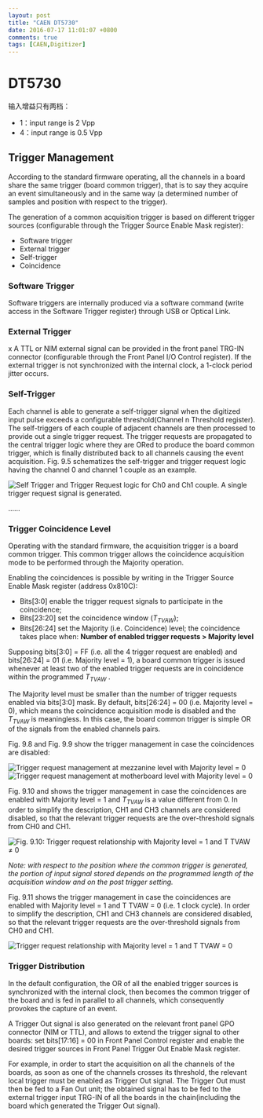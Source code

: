 ```yaml
---
layout: post
title: "CAEN DT5730"
date: 2016-07-17 11:01:07 +0800
comments: true
tags: [CAEN,Digitizer]
---
```

<!-- CAEN_DT5730.md --- 
;; 
;; Description: 
;; Author: Hongyi Wu(吴鸿毅)
;; Email: wuhongyi@qq.com 
;; Created: 日 7月 17 11:01:07 2016 (+0800)
;; Last-Updated: 一 7月 18 15:44:19 2016 (+0800)
;;           By: Hongyi Wu(吴鸿毅)
;;     Update #: 14
;; URL: http://wuhongyi.github.io --> 

# DT5730

<!-- more -->

输入增益只有两档：

- 1：input range is 2 Vpp
- 4：input range is 0.5 Vpp


## Trigger Management

According to the standard firmware operating, all the channels in a board share the same trigger (board common trigger), that is to say they acquire an event simultaneously and in the same way (a determined number of samples and position with respect to the trigger).

The generation of a common acquisition trigger is based on different trigger sources (configurable through the Trigger Source Enable Mask register):

- Software trigger
- External trigger
- Self-trigger
- Coincidence

### Software Trigger

Software triggers are internally produced via a software command (write access in the Software Trigger register) through USB or Optical Link.

### External Trigger
x
A TTL or NIM external signal can be provided in the front panel TRG-IN connector (configurable through the Front Panel I/O Control register). If the external trigger is not synchronized with the internal clock, a 1-clock period jitter occurs.

### Self-Trigger
Each channel is able to generate a self-trigger signal when the digitized input pulse exceeds a configurable threshold(Channel n Threshold register). The self-triggers of each couple of adjacent channels are then processed to provide out a single trigger request. The trigger requests are propagated to the central trigger logic where they are ORed to produce the board common trigger, which is finally distributed back to all channels causing the event acquisition. Fig. 9.5 schematizes the self-trigger and trigger request logic having the channel 0 and channel 1 couple as an example.

![Self Trigger and Trigger Request logic for Ch0 and Ch1 couple. A single trigger request signal is generated.](/img/Digitizer/CAENDT5730_SELFTRIGGRT_95.png)


……

### Trigger Coincidence Level
Operating with the standard firmware, the acquisition trigger is a board common trigger. This common trigger allows the coincidence acquisition mode to be performed through the Majority operation.

Enabling the coincidences is possible by writing in the Trigger Source Enable Mask register (address 0x810C):

- Bits[3:0] enable the trigger request signals to participate in the coincidence;
- Bits[23:20] set the coincidence window ($T_{TVAW}$);
- Bits[26:24] set the Majority (i.e. Coincidence) level; the coincidence takes place when: **Number of enabled trigger requests > Majority level**

Supposing bits[3:0] = FF (i.e. all the 4 trigger request are enabled) and bits[26:24] = 01 (i.e. Majority level = 1), a board common trigger is issued whenever at least two of the enabled trigger requests are in coincidence within the programmed $T_{TVAW}$ .

The Majority level must be smaller than the number of trigger requests enabled via bits[3:0] mask. By default, bits[26:24] = 00 (i.e. Majority level = 0), which means the coincidence acquisition mode is disabled and the $T_{TVAW}$ is meaningless. In this case, the board common trigger is simple OR of the signals from the enabled channels pairs.

Fig. 9.8 and Fig. 9.9 show the trigger management in case the coincidences are disabled:

![Trigger request management at mezzanine level with Majority level = 0](/img/Digitizer/CAENDT5730_MajorityLevel0_98.png)
![Trigger request management at motherboard level with Majority level = 0](/img/Digitizer/CAENDT5730_MajorityLevel0_99.png)

Fig. 9.10 and shows the trigger management in case the coincidences are enabled with Majority level = 1 and $T_{TVAW}$ is a value different from 0. In order to simplify the description, CH1 and CH3 channels are considered disabled, so that the relevant trigger requests are the over-threshold signals from CH0 and CH1.

![Fig. 9.10: Trigger request relationship with Majority level = 1 and T TVAW ≠ 0](/img/Digitizer/CAENDT5730_MajorityLevel1_910.png)

*Note: with respect to the position where the common trigger is generated, the portion of input signal stored depends on the programmed length of the acquisition window and on the post trigger setting.*

Fig. 9.11 shows the trigger management in case the coincidences are enabled with Majority level = 1 and T TVAW = 0 (i.e. 1 clock cycle). In order to simplify the description, CH1 and CH3 channels are considered disabled, so that the relevant trigger requests are the over-threshold signals from CH0 and CH1.

![Trigger request relationship with Majority level = 1 and T TVAW = 0](/img/Digitizer/CAENDT5730_MajorityLevel1_911.png)

### Trigger Distribution
In the default configuration, the OR of all the enabled trigger sources is synchronized with the internal clock, then becomes the common trigger of the board and is fed in parallel to all channels, which consequently provokes the capture of an event.

A Trigger Out signal is also generated on the relevant front panel GPO connector (NIM or TTL), and allows to extend the trigger signal to other boards: set bits[17:16] = 00 in Front Panel Control register and enable the desired trigger sources in Front Panel Trigger Out Enable Mask register.

For example, in order to start the acquisition on all the channels of the boards, as soon as one of the channels crosses its threshold, the relevant local trigger must be enabled as Trigger Out signal. The Trigger Out must then be fed to a Fan Out unit; the obtained signal has to be fed to the external trigger input TRG-IN of all the boards in the chain(including the board which generated the Trigger Out signal).




















<!-- CAEN_DT5730.md ends here -->
